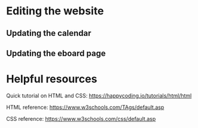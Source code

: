 # Editing the website

## Updating the calendar

## Updating the eboard page

# Helpful resources
Quick tutorial on HTML and CSS: https://happycoding.io/tutorials/html/html

HTML reference: https://www.w3schools.com/TAgs/default.asp

CSS reference: https://www.w3schools.com/css/default.asp
